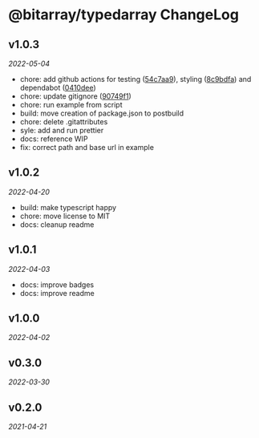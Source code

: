 # @bitarray/typedarray ChangeLog

## v1.0.3

_2022-05-04_

- chore: add github actions for testing ([54c7aa9](https://github.com/swiing/Bit-TypedArray/commit/54c7aa9244bee3b1949a8b34ecccea45f1c69008)), styling ([8c9bdfa](https://github.com/swiing/Bit-TypedArray/commit/8c9bdfaba321b4987cb17eb151f06190aaf3c70e)) and dependabot ([0410dee](https://github.com/swiing/Bit-TypedArray/commit/0410deeeed0466bc651fc9af384337a6233ee0e5))
- chore: update gitignore ([90749f1](https://github.com/swiing/Bit-TypedArray/commit/90749f12d45d79f1c23b8d587b93e5f4ffea412e))
- chore: run example from script
- build: move creation of package.json to postbuild
- chore: delete .gitattributes
- syle: add and run prettier
- docs: reference WIP
- fix: correct path and base url in example

## v1.0.2

_2022-04-20_

- build: make typescript happy
- chore: move license to MIT
- docs: cleanup readme

## v1.0.1

_2022-04-03_

- docs: improve badges
- docs: improve readme

## v1.0.0

_2022-04-02_

## v0.3.0

_2022-03-30_

## v0.2.0

_2021-04-21_
